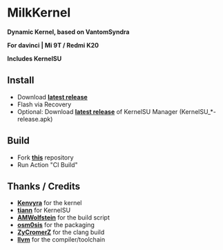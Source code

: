 # MilkKernel

**Dynamic Kernel, based on VantomSyndra**

**For davinci | Mi 9T / Redmi K20**

**Includes KernelSU**

## Install

- Download **[latest release](https://github.com/SchweGELBin/action_kernel_milk_davinci/releases/latest/download/MilkKernel.zip)**
- Flash via Recovery
- Optional: Download **[latest release](https://github.com/tiann/KernelSU/releases/latest/)** of KernelSU Manager (KernelSU_*-release.apk)

## Build

- Fork **[this](https://github.com/SchweGELBin/action_kernel_milk_davinci/)** repository
- Run Action "CI Build"

## Thanks / Credits
- **[Kenvyra](https://github.com/Kenvyra)** for the kernel
- **[tiann](https://github.com/tiann)** for KernelSU
- **[AMWolfstein](https://github.com/AMWolfstein)** for the build script
- **[osm0sis](https://github.com/osm0sis)** for the packaging
- **[ZyCromerZ](https://github.com/ZyCromerZ)** for the clang build
- **[llvm](https://github.com/llvm)** for the compiler/toolchain
